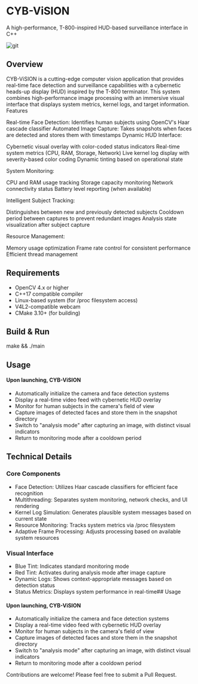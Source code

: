
# CYB-ViSION
A high-performance, T-800-inspired HUD-based surveillance interface in C++

![git](https://github.com/user-attachments/assets/b1b36815-b11d-4410-99c2-a51fd1f2cb26)


## Overview

CYB-ViSION is a cutting-edge computer vision application that provides real-time face detection and surveillance capabilities with a cybernetic heads-up display (HUD) inspired by the T-800 terminator. This system combines high-performance image processing with an immersive visual interface that displays system metrics, kernel logs, and target information.
Features

Real-time Face Detection: Identifies human subjects using OpenCV's Haar cascade classifier
Automated Image Capture: Takes snapshots when faces are detected and stores them with timestamps
Dynamic HUD Interface:

Cybernetic visual overlay with color-coded status indicators
Real-time system metrics (CPU, RAM, Storage, Network)
Live kernel log display with severity-based color coding
Dynamic tinting based on operational state


System Monitoring:

CPU and RAM usage tracking
Storage capacity monitoring
Network connectivity status
Battery level reporting (when available)


Intelligent Subject Tracking:

Distinguishes between new and previously detected subjects
Cooldown period between captures to prevent redundant images
Analysis state visualization after subject capture


Resource Management:

Memory usage optimization
Frame rate control for consistent performance
Efficient thread management


## Requirements

* OpenCV 4.x or higher
* C++17 compatible compiler
* Linux-based system (for /proc filesystem access)
* V4L2-compatible webcam
* CMake 3.10+ (for building)


## Build & Run

make && ./main

## Usage
#### Upon launching, CYB-ViSION

* Automatically initialize the camera and face detection systems
* Display a real-time video feed with cybernetic HUD overlay
* Monitor for human subjects in the camera's field of view
* Capture images of detected faces and store them in the snapshot directory
* Switch to "analysis mode" after capturing an image, with distinct visual indicators
* Return to monitoring mode after a cooldown period
## Technical Details

### Core Components

* Face Detection: Utilizes Haar cascade classifiers for efficient face recognition
* Multithreading: Separates system monitoring, network checks, and UI rendering
* Kernel Log Simulation: Generates plausible system messages based on current state
* Resource Monitoring: Tracks system metrics via /proc filesystem
* Adaptive Frame Processing: Adjusts processing based on available system resources

### Visual Interface

* Blue Tint: Indicates standard monitoring mode
* Red Tint: Activates during analysis mode after image capture
* Dynamic Logs: Shows context-appropriate messages based on detection status
* Status Metrics: Displays system performance in real-time## Usage
#### Upon launching, CYB-ViSION

* Automatically initialize the camera and face detection systems
* Display a real-time video feed with cybernetic HUD overlay
* Monitor for human subjects in the camera's field of view
* Capture images of detected faces and store them in the snapshot directory
* Switch to "analysis mode" after capturing an image, with distinct visual indicators
* Return to monitoring mode after a cooldown period



Contributions are welcome! Please feel free to submit a Pull Request.
